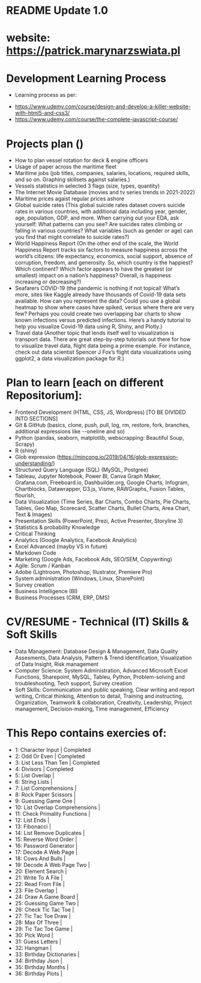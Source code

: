# README Update 1.0
# website: https://patrick.marynarzswiata.pl

# Development Learning Process
+ Learning process as per:
- https://www.udemy.com/course/design-and-develop-a-killer-website-with-html5-and-css3/
- https://www.udemy.com/course/the-complete-javascript-course/

# Projects plan ()
+ How to plan vessel rotation for deck & engine officers
+ Usage of paper across the maritime fleet
+ Maritime jobs (job titles, companies, salaries, locations, required skills, and so on. Graphing skillsets against salaries.)
+ Vessels statistics in selected 3 flags (size, types, quantity)
+ The Internet Movie Database (movies and tv series trends in 2021-2022)
+ Maritime prices agaist regular prices ashore
+ Global suicide rates (This global suicide rates dataset covers suicide rates in various countries, with additional data including year, gender, age, population, GDP, and more. When carrying out your EDA, ask yourself: What patterns can you see? Are suicides rates climbing or falling in various countries? What variables (such as gender or age) can you find that might correlate to suicide rates?)
+ World Happiness Report (On the other end of the scale, the World Happiness Report tracks six factors to measure happiness across the world’s citizens: life expectancy, economics, social support, absence of corruption, freedom, and generosity. So, which country is the happiest? Which continent? Which factor appears to have the greatest (or smallest) impact on a nation’s happiness? Overall, is happiness increasing or decreasing?)
+ Seafarers COVID-19 (the pandemic is nothing if not topical! What’s more, sites like Kaggle already have thousands of Covid-19 data sets available. How can you represent the data? Could you use a global heatmap to show where cases have spiked, versus where there are very few? Perhaps you could create two overlapping bar charts to show known infections versus predicted infections. Here’s a handy tutorial to help you visualize Covid-19 data using R, Shiny, and Plotly.)
+ Travel data (Another topic that lends itself well to visualization is transport data. There are great step-by-step tutorials out there for how to visualize travel data, flight data being a prime example. For instance, check out data scientist Spencer J Fox’s flight data visualizations using ggplot2, a data visualization package for R.)


# Plan to learn [each on different Repositorium]:
+ Frontend Development (HTML, CSS, JS, Wordpress) [TO BE DIVIDED INTO SECTIONS]
+ Git & GitHub (basics, clone, push, pull, log, rm, restore, fork, branches, additional expressions like --oneline and so)
+ Python (pandas, seaborn, matplotlib, webscrapping: Beautiful Soup, Scrapy)
+ R (shiny)
+ Glob expression (https://mincong.io/2019/04/16/glob-expression-understanding/)
+ Structured Query Language (SQL) (MySQL, Postgree)
+ Tableau, Jupyter Notebook, Power BI, Canva Graph Maker, Grafana.com, Freeboard.io, Dashbuilder.org, Google Charts, Infogram, Chartblocks, Datawrapper, D3.js, Visme, RAWGraphs, Fusion Tables, flourish,
+ Data Visualization (Time Series, Bar Charts, Combo Charts, Pie Charts, Tables, Geo Map, Scorecard, Scatter Charts, Bullet Charts, Area Chart, Text & Images)
+ Presentation Skills (PowerPoint, Prezi, Active Presenter, Storyline 3)
+ Statistics & probability Knowledge
+ Critical Thinking
+ Analytics (Google Analytics, Facebook Analytics)
+ Excel Advanced (mayby VS in future)
+ Markdown Code
+ Marketing (Google Ads, Facebook Ads, SEO/SEM, Copywriting)
+ Agile: Scrum / Kanban
+ Adobe (Lightroom, Photoshop, Illustrator, Premiere Pro)
+ System administration (Windows, Linux, SharePoint)
+ Survey creation
+ Business Intelligence (BI)
+ Business Processes (CRM, ERP, DMS)


# CV/RESUME - Technical (IT) Skills & Soft Skills
+ Data Management: Database Design & Management, Data Quality Assesments, Data Analysis, Pattern & Trend Identification, Visualization of Data Insight, Risk management
+ Computer Science: System Administration, Advanced Microsoft Excel Functions, Sharepoint, MySQL, Tableu, Python, Problem-solving and troubleshooting, Tech support, Survey creation
+ Soft Skills: Communication and public speaking, Clear writing and report writing, Critical thinking, Attention to detail, Training and instructing, Organization, Teamwork & collaboration, Creativity, Leadership, Project management, Decision-making, Time management, Efficiency

# This Repo contains exercies of:
+ 1: Character Input | Completed 
+ 2: Odd Or Even | Completed
+ 3: List Less Than Ten | Completed
+ 4: Divisors | Completed
+ 5: List Overlap | 
+ 6: String Lists | 
+ 7: List Comprehensions | 
+ 8: Rock Paper Scissors | 
+ 9: Guessing Game One | 
+ 10: List Overlap Comprehensions | 
+ 11: Check Primality Functions | 
+ 12: List Ends | 
+ 13: Fibonacci | 
+ 14: List Remove Duplicates | 
+ 15: Reverse Word Order | 
+ 16: Password Generator | 
+ 17: Decode A Web Page | 
+ 18: Cows And Bulls | 
+ 19: Decode A Web Page Two | 
+ 20: Element Search | 
+ 21: Write To A File | 
+ 22: Read From File | 
+ 23: File Overlap | 
+ 24: Draw A Game Board | 
+ 25: Guessing Game Two | 
+ 26: Check Tic Tac Toe | 
+ 27: Tic Tac Toe Draw | 
+ 28: Max Of Three | 
+ 29: Tic Tac Toe Game | 
+ 30: Pick Word | 
+ 31: Guess Letters | 
+ 32: Hangman | 
+ 33: Birthday Dictionaries | 
+ 34: Birthday Json | 
+ 35: Birthday Months | 
+ 36: Birthday Plots  | 

